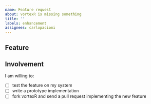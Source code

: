 ```yaml
---
name: Feature request
about: vortexR is missing something
title: ''
labels: enhancement
assignees: carlopacioni
---
```


## Feature
<!-- Please briefly describe the new or missing feature. -->

## Involvement
<!-- Indicate how you could contribute to the new feature -->
I am willing to: 

- [ ] test the feature on my system
- [ ] write a prototype implementation
- [ ] fork vortexR and send a pull request implementing the new feature
